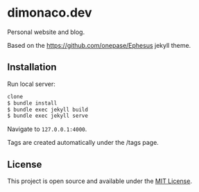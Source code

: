 # dimonaco.dev

Personal website and blog.

Based on the https://github.com/onepase/Ephesus jekyll theme.

## Installation

Run local server:

```bash
clone
$ bundle install
$ bundle exec jekyll build
$ bundle exec jekyll serve
```

Navigate to `127.0.0.1:4000`.

Tags are created automatically under the /tags page.

## License

This project is open source and available under the [MIT License](LICENSE.md).
